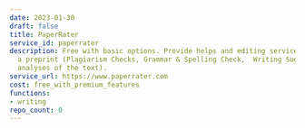 ```yaml
---
date: 2023-01-30
draft: false
title: PaperRater
service_id: paperrater
description: Free with basic options. Provide helps and editing services while writing
  a preprint (Plagiarism Checks, Grammar & Spelling Check,  Writing Suggestions, quantitative
  analyses of the text).
service_url: https://www.paperrater.com
cost: free_with_premium_features
functions:
- writing
repo_count: 0
---
```



